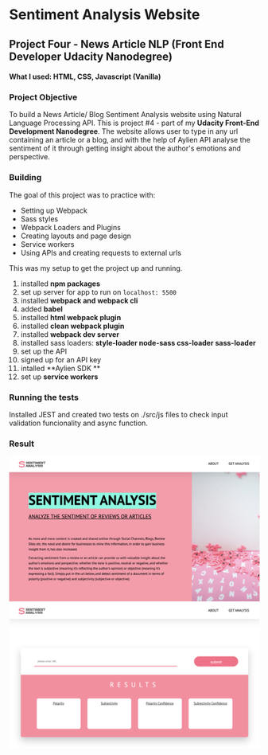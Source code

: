 # Sentiment Analysis Website

## Project Four - News Article NLP (Front End Developer Udacity Nanodegree)
#### What I used: HTML, CSS, Javascript (Vanilla)

### Project Objective

To build a News Article/ Blog Sentiment Analysis website using Natural Language Processing API. This is project #4 - part of my **Udacity Front-End Development Nanodegree**. The website allows user to type in any url containing an article or a blog, and with the help of Aylien API analyse the sentiment of it through getting insight about the author's emotions and perspective.

### Building

The goal of this project was to practice with:

- Setting up Webpack
- Sass styles
- Webpack Loaders and Plugins
- Creating layouts and page design
- Service workers
- Using APIs and creating requests to external urls

This was my setup to get the project up and running.
1. installed **npm packages**
1. set up server for app to run on ```localhost: 5500```
1. installed **webpack and webpack cli**
1. added **babel**
1. installed **html webpack plugin**
1. installed **clean webpack plugin**
1. installed **webpack dev server**
1. installed sass loaders: **style-loader node-sass css-loader sass-loader**
1. set up the API
1. signed up for an API key 
1. intalled **Aylien SDK **
1. set up **service workers**

### Running the tests
Installed JEST and created two tests on ./src/js files to check input validation funcionality and async function.

### Result 
![About Page](https://github.com/tem-nik/Project-Previews/blob/master/News-Article-About.png)
![About Page](https://github.com/tem-nik/Project-Previews/blob/master/News-Article-Result.png)
